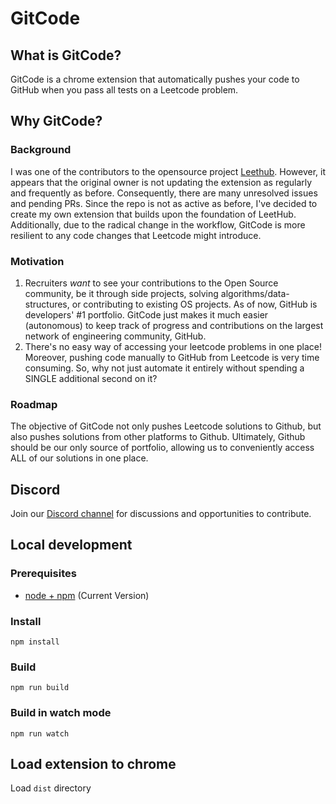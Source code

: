 # GitCode

## What is GitCode?

GitCode is a chrome extension that automatically pushes your code to GitHub when you pass all tests on a Leetcode problem.

## Why GitCode?

### Background

I was one of the contributors to the opensource project [Leethub](https://github.com/QasimWani/LeetHub). However, it appears that the original owner is not updating the extension as regularly and frequently as before. Consequently, there are many unresolved issues and pending PRs. Since the repo is not as active as before, I've decided to create my own extension that builds upon the foundation of LeetHub. Additionally, due to the radical change in the workflow, GitCode is more resilient to any code changes that Leetcode might introduce.

### Motivation

1. Recruiters _want_ to see your contributions to the Open Source community, be it through side projects, solving algorithms/data-structures, or contributing to existing OS projects.
   As of now, GitHub is developers' #1 portfolio. GitCode just makes it much easier (autonomous) to keep track of progress and contributions on the largest network of engineering community, GitHub.
2. There's no easy way of accessing your leetcode problems in one place!
   Moreover, pushing code manually to GitHub from Leetcode is very time consuming. So, why not just automate it entirely without spending a SINGLE additional second on it?

### Roadmap

The objective of GitCode not only pushes Leetcode solutions to Github, but also pushes solutions from other platforms to Github. Ultimately, Github should be our only source of portfolio, allowing us to conveniently access ALL of our solutions in one place.

## Discord

Join our [Discord channel](https://discord.gg/QrujRsZdcB) for discussions and opportunities to contribute.

## Local development

### Prerequisites

- [node + npm](https://nodejs.org/) (Current Version)

### Install

```
npm install
```

### Build

```
npm run build
```

### Build in watch mode

```
npm run watch
```

## Load extension to chrome

Load `dist` directory
